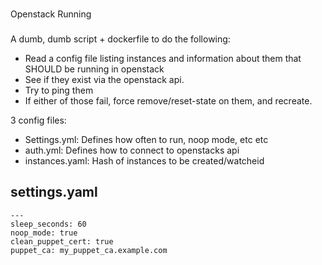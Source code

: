 ###
Openstack Running
###

A dumb, dumb script + dockerfile to do the following:

* Read a config file listing instances and information about them that SHOULD be running in openstack
* See if they exist via the openstack api.
* Try to ping them
* If either of those fail, force remove/reset-state on them, and recreate.

3 config files:

* Settings.yml: Defines how often to run, noop mode, etc etc
* auth.yml: Defines how to connect to openstacks api
* instances.yaml: Hash of instances to be created/watcheid


settings.yaml
-------------

```
---
sleep_seconds: 60
noop_mode: true
clean_puppet_cert: true
puppet_ca: my_puppet_ca.example.com
```
